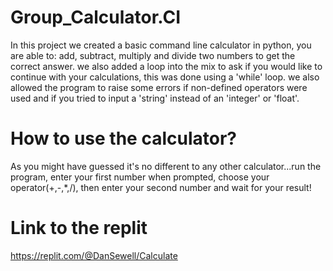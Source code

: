 # Group_Calculator.CI

In this project we created a basic command line calculator in python, you are able to: add, subtract, multiply and divide two numbers to get the correct answer. we also added a loop into the mix to ask if you would like to continue with your calculations, this was done using a 'while' loop. we also allowed the program to raise some errors if non-defined operators were used and if you tried to input a 'string' instead of an 'integer' or 'float'.

# How to use the calculator?

As you might have guessed it's no different to any other calculator...run the program, enter your first number when prompted, choose your operator(+,-,*,/), then enter your second number and wait for your result!

# Link to the replit

https://replit.com/@DanSewell/Calculate
